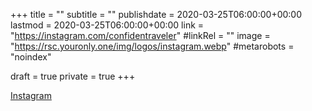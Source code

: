 +++
title = ""
subtitle = ""
publishdate = 2020-03-25T06:00:00+00:00
lastmod = 2020-03-25T06:00:00+00:00
link = "https://instagram.com/confidentraveler"
#linkRel = ""
image = "https://rsc.youronly.one/img/logos/instagram.webp"
#metarobots = "noindex"

draft = true
private = true
+++

[Instagram](https://instagram.com/confidentraveler "Instagram")
